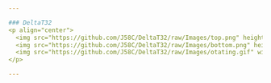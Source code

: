 ```yaml
---

### DeltaT32
<p align="center">
  <img src="https://github.com/J58C/DeltaT32/raw/Images/top.png" height="178">
  <img src="https://github.com/J58C/DeltaT32/raw/Images/bottom.png" height="178">
  <img src="https://github.com/J58C/DeltaT32/raw/Images/otating.gif" width="178">
</p>

---
```

